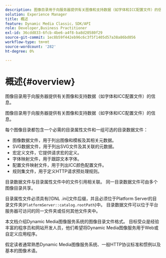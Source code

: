 ```yaml
---
description: 图像目录用于向服务器提供有关图像和支持数据（如字体和ICC配置文件）的信息。
solution: Experience Manager
title: 概述
feature: Dynamic Media Classic，SDK/API
role: Developer,Business Practitioner
exl-id: 36cdd833-6fcb-4be6-a4f8-ba8d20580f29
source-git-commit: 1ec8b59f442eb96c6c3f5f1405d57a38a86bd056
workflow-type: tm+mt
source-wordcount: '282'
ht-degree: 0%

---
```


# 概述{#overview}

图像目录用于向服务器提供有关图像和支持数据（如字体和ICC配置文件）的信息。

图像目录用于向服务器提供有关图像和支持数据（如字体和ICC配置文件）的信息。

每个图像目录都包含一个必需的目录属性文件和一组可选的目录数据文件：

* 图像数据文件，用于列出图像和模板及其相关元数据。
* SVG数据文件，用于列出SVG文件及其关联的元数据。
* 宏定义文件，它提供请求宏的定义。
* 字体映射文件，用于跟踪文本字体。
* 配置文件映射文件，用于列出ICC颜色配置文件。
* 规则集文件，用于定义HTTP请求预处理规则。

目录数据文件与目录属性文件中的文件引用相关联。 同一目录数据文件可由多个图像目录共享。

目录属性文件必须具有[!DNL .ini]文件后缀，并且必须位于Platform Server的目录文件夹(`PlatformServer::catalog.rootPath`)中。 目录数据文件可以位于平台服务器可访问的同一文件夹或任何其他文件夹中。

本文档介绍Dynamic Media图像服务系统的图像目录文件格式。 目标受众是经验丰富的程序员和网站开发人员，他们希望将Dynamic Media图像服务用于Web或自定义应用程序。

假定读者通常熟悉Dynamic Media图像服务系统、一般HTTP协议标准和惯例以及基本的图像术语。

